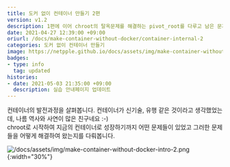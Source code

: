 ```yaml
---
title: 도커 없이 컨테이너 만들기 2편
version: v1.2
description: 1편에 이어 chroot의 탈옥문제를 해결하는 pivot_root를 다루고 남은 문제들을 해결하는 컨테이너의 발전과정에 대해 얘기합니다.
date: 2021-04-27 12:39:00 +09:00
oriurl: /docs/make-container-without-docker/container-internal-2
categories: 도커 없이 컨테이너 만들기
image: https://netpple.github.io/docs/assets/img/make-container-without-docker-intro-2.png
badges:
- type: info
  tag: updated
histories:
- date: 2021-05-03 21:35:00 +09:00
  description: 실습 안내페이지 업데이트
---
```


컨테이너의 발전과정을 살펴봅니다. 컨테이너가 신기술, 유행 같은 것이라고 생각했었는데, 나름 역사와 사연이 많은 친구네요 :-)  
chroot로 시작하여 지금의 컨테이너로 성장하기까지 어떤 문제들이 있었고 그러한 문제들을 어떻게 해결하여 왔는지를 다뤄봅니다.

![/docs/assets/img/make-container-without-docker-intro-2.png](/docs/assets/img/make-container-without-docker-intro-2.png){:width="30%"}